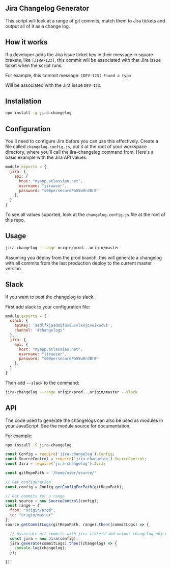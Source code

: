 Jira Changelog Generator
------------------------

This script will look at a range of git commits, match them to Jira tickets and output all of it as a change log.

## How it works

If a developer adds the Jira issue ticket key in their message in square brakets, like `[JIRA-123]`, this commit will be associated with that Jira issue ticket when the script runs.

For example, this commit message:
`[DEV-123] Fixed a typo`

Will be associated with the Jira issue `DEV-123`.

## Installation

```bash
npm install -g jira-changelog
```


## Configuration

You'll need to configure Jira before you can use this effectively. Create a file called `changelog.config.js`, put it at the root of your workspace directory, where you'll call the jira-changelog command from. Here's a basic example with the Jira API values:

```javascript
module.exports = {
  jira: {
    api: {
      host: "myapp.atlassian.net",
      username: "jirauser",
      password: "s00persecurePa55w0rdBr0"
    },
  }
}
```

To see all values suported, look at the `changelog.config.js` file at the root of this repo.

## Usage

```bash
jira-changelog --range origin/prod...origin/master
```

Assuming you deploy from the prod branch, this will generate a changelog with all commits from the last production deploy to the current master version.

## Slack

If you want to post the changelog to slack.

First add slack to your configuration file:

```javascript
module.exports = {
  slack: {
    apiKey: 'asdlfkjasdoifuoiucvlkxjcvoixucvi',
    channel: '#changelogs'
  },
  jira: {
    api: {
      host: "myapp.atlassian.net",
      username: "jirauser",
      password: "s00persecurePa55w0rdBr0"
    },
  }
}
```

Then add `--slack` to the command:
```bash
jira-changelog --range origin/prod...origin/master --slack
```

## API
The code used to generate the changelogs can also be used as modules in your JavaScript.
See the module source for documentation.

For example:

```bash
npm install -S jira-changelog
```

```javascript
const Config = require('jira-changelog').Config;
const SourceControl = require('jira-changelog').SourceControl;
const Jira = require('jira-changelog').Jira;

const gitRepoPath = '/home/user/source/'

// Get configuration
const config = Config.getConfigForPath(gitRepoPath);

// Get commits for a range
const source = new SourceControl(config);
const range = {
  from: "origin/prod",
  to: "origin/master"
};
source.getCommitLogs(gitRepoPath, range).then((commitLogs) => {

  // Associate git commits with jira tickets and output changelog object
  const jira = new Jira(config);
  jira.generate(commitLogs).then((changelog) => {
    console.log(changelog);
  });

});
```
